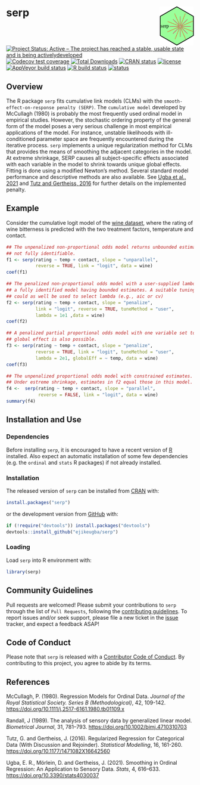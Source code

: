 
<!-- README.md is generated from README.Rmd. Please edit that file -->

# serp <img src='man/figures/hex_logo.png' align="right" height="105" />

<!-- badges: start -->

[![Project Status: Active – The project has reached a stable, usable
state and is being
activelydeveloped](https://www.repostatus.org/badges/latest/active.svg)](https://www.repostatus.org/#active)
[![Codecov test
coverage](https://codecov.io/gh/ejikeugba/serp/branch/master/graph/badge.svg)](https://codecov.io/gh/ejikeugba/serp?branch=master)
[![Total
Downloads](http://cranlogs.r-pkg.org/badges/grand-total/serp)](https://CRAN.R-project.org/package=serp)
[![CRAN
status](https://www.r-pkg.org/badges/version/serp)](https://CRAN.R-project.org/package=serp)
[![license](https://img.shields.io/badge/license-GPL--2-blue.svg)](https://www.gnu.org/licenses/gpl-2.0.en.html)
[![AppVeyor build
status](https://ci.appveyor.com/api/projects/status/github/ejikeugba/serp?branch=master&svg=true)](https://ci.appveyor.com/project/ejikeugba/serp)
[![R build
status](https://github.com/ejikeugba/serp/workflows/R-CMD-check/badge.svg)](https://github.com/ejikeugba/serp/actions)
[![status](https://joss.theoj.org/papers/6ebd3b75ea792be908f0dadebd7cf81c/status.svg)](https://joss.theoj.org/papers/6ebd3b75ea792be908f0dadebd7cf81c)
<!-- badges: end -->

## Overview

The R package `serp` fits cumulative link models (CLMs) with the
`smooth-effect-on-response penalty (SERP)`. The `cumulative model`
developed by McCullagh (1980) is probably the most frequently used
ordinal model in empirical studies. However, the stochastic ordering
property of the general form of the model poses a very serious challenge
in most empirical applications of the model. For instance, unstable
likelihoods with ill-conditioned parameter space are frequently
encountered during the iterative process. `serp` implements a unique
regularization method for CLMs that provides the means of smoothing the
adjacent categories in the model. At extreme shrinkage, SERP causes all
subject-specific effects associated with each variable in the model to
shrink towards unique global effects. Fitting is done using a modified
Newton’s method. Several standard model performance and descriptive
methods are also available. See [Ugba et al.,
2021](https://doi.org/10.3390/stats4030037) and [Tutz and Gertheiss,
2016](https://doi.org/10.1177/1471082X16642560) for further details on
the implemented penalty.

## Example

Consider the cumulative logit model of the [wine
dataset](https://ejikeugba.github.io/serp/reference/wine.html), where
the rating of wine bitterness is predicted with the two treatment
factors, temperature and contact.

``` r
## The unpenalized non-proportional odds model returns unbounded estimates, hence,
## not fully identifiable.
f1 <- serp(rating ~ temp + contact, slope = "unparallel",
           reverse = TRUE, link = "logit", data = wine)
coef(f1)
```

``` r
## The penalized non-proportional odds model with a user-supplied lambda gives 
## a fully identified model having bounded estimates. A suitable tuning criterion
## could as well be used to select lambda (e.g., aic or cv) 
f2 <- serp(rating ~ temp + contact, slope = "penalize",
           link = "logit", reverse = TRUE, tuneMethod = "user",
           lambda = 1e1 ,data = wine)
coef(f2)
```

``` r
## A penalized partial proportional odds model with one variable set to 
## global effect is also possible.
f3 <- serp(rating ~ temp + contact, slope = "penalize",
           reverse = TRUE, link = "logit", tuneMethod = "user",
           lambda = 2e1, globalEff = ~ temp, data = wine)
coef(f3)
```

``` r
## The unpenalized proportional odds model with constrained estimates. 
## Under estreme shrinkage, estimates in f2 equal those in this model.  
f4 <-  serp(rating ~ temp + contact, slope = "parallel",
            reverse = FALSE, link = "logit", data = wine)
summary(f4)
```

## Installation and Use

### Dependencies

Before installing `serp`, it is encouraged to have a recent version of
[R](https://cran.r-project.org/bin/windows/base/) installed. Also expect
an automatic installation of some few dependencies (e.g. the `ordinal`
and `stats` R packages) if not already installed.

### Installation

The released version of `serp` can be installed from
[CRAN](https://cran.r-project.org/package=serp) with:

``` r
install.packages("serp")
```

or the development version from
[GitHub](https://github.com/ejikeugba/serp) with:

``` r
if (!require("devtools")) install.packages("devtools")
devtools::install_github("ejikeugba/serp")
```

### Loading

Load `serp` into R environment with:

``` r
library(serp)
```

## Community Guidelines

Pull requests are welcomed! Please submit your contributions to `serp`
through the list of `Pull Requests`, following the [contributing
guidelines](https://ejikeugba.github.io/serp/CONTRIBUTING.html). To
report issues and/or seek support, please file a new ticket in the
[issue](https://github.com/ejikeugba/serp/issues) tracker, and expect a
feedback ASAP!

## Code of Conduct

Please note that `serp` is released with a [Contributor Code of
Conduct](https://github.com/ejikeugba/serp/blob/master/CODE_OF_CONDUCT.md).
By contributing to this project, you agree to abide by its terms.

## References

McCullagh, P. (1980). Regression Models for Ordinal Data. *Journal of
the Royal Statistical Society. Series B (Methodological)*, 42, 109-142.
<https://doi.org/10.1111/j.2517-6161.1980.tb01109.x>

Randall, J (1989). The analysis of sensory data by generalized linear
model. *Biometrical Journal*, 31, 781–793.
<https://doi.org/10.1002/bimj.4710310703>

Tutz, G. and Gertheiss, J. (2016). Regularized Regression for
Categorical Data (With Discussion and Rejoinder). *Statistical
Modelling*, 16, 161-260. <https://doi.org/10.1177/1471082X16642560>

Ugba, E. R., Mörlein, D. and Gertheiss, J. (2021). Smoothing in Ordinal
Regression: An Application to Sensory Data. *Stats*, 4, 616–633.
<https://doi.org/10.3390/stats4030037>
